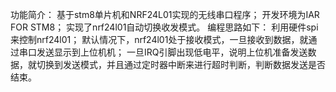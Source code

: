 功能简介：
基于stm8单片机和NRF24L01实现的无线串口程序；
开发环境为IAR FOR STM8；
实现了nrf24l01自动切换收发模式。
编程思路如下：
利用硬件spi来控制nrf24l01；
默认情况下，nrf24l01处于接收模式，一旦接收到数据，就通过串口发送显示到上位机机；
一旦IRQ引脚出现低电平，说明上位机准备发送数据，就切换到发送模式，并且通过定时器中断来进行超时判断，判断数据发送是否结束。
